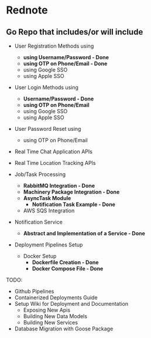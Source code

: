 # Rednote

## Go Repo that includes/or will include

- User Registration Methods using
    - **using Username/Password - Done**
    - **using OTP on Phone/Email - Done**
    - using Google SSO
    - using Apple SSO
- User Login Methods using
    - **Username/Password - Done**
    - **using OTP on Phone/Email**
    - using Google SSO
    - using Apple SSO
- User Password Reset using
    - using OTP on Phone/Email

- Real Time Chat Application APIs
- Real Time Location Tracking APIs

- Job/Task Processing
    - **RabbitMQ Integration - Done**
    - **Machinery Package Integration - Done**
    - **AsyncTask Module**
        - **Notification Task Example - Done**
    - AWS SQS Integration
- Notification Service
    - **Abstract and Implementation of a Service - Done**
- Deployment Pipelines Setup
    - Docker Setup
        - **Dockerfile Creation - Done**
        - **Docker Compose File - Done**

TODO:
- Github Pipelines
- Containerized Deployments Guide
- Setup Wiki for Deployment and Documentation
    - Exposing New Apis
    - Building New Data Models
    - Building New Services
- Database Migration with Goose Package
